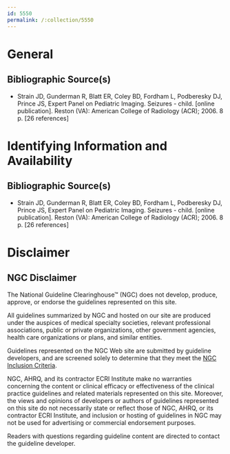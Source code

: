 ```yaml
---
id: 5550
permalink: /:collection/5550
---
```


# General

## Bibliographic Source(s)

- Strain JD, Gunderman R, Blatt ER, Coley BD, Fordham L, Podberesky DJ, Prince JS, Expert Panel on Pediatric Imaging. Seizures - child. [online publication]. Reston (VA): American College of Radiology (ACR); 2006. 8 p. [26 references]

# Identifying Information and Availability

## Bibliographic Source(s)

- Strain JD, Gunderman R, Blatt ER, Coley BD, Fordham L, Podberesky DJ, Prince JS, Expert Panel on Pediatric Imaging. Seizures - child. [online publication]. Reston (VA): American College of Radiology (ACR); 2006. 8 p. [26 references]

# Disclaimer

## NGC Disclaimer

The National Guideline Clearinghouse™ (NGC) does not develop, produce, approve, or endorse the guidelines represented on this site.

All guidelines summarized by NGC and hosted on our site are produced under the auspices of medical specialty societies, relevant professional associations, public or private organizations, other government agencies, health care organizations or plans, and similar entities.

Guidelines represented on the NGC Web site are submitted by guideline developers, and are screened solely to determine that they meet the [NGC Inclusion Criteria](/help-and-about/summaries/inclusion-criteria).

NGC, AHRQ, and its contractor ECRI Institute make no warranties concerning the content or clinical efficacy or effectiveness of the clinical practice guidelines and related materials represented on this site. Moreover, the views and opinions of developers or authors of guidelines represented on this site do not necessarily state or reflect those of NGC, AHRQ, or its contractor ECRI Institute, and inclusion or hosting of guidelines in NGC may not be used for advertising or commercial endorsement purposes.

Readers with questions regarding guideline content are directed to contact the guideline developer.


